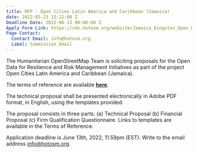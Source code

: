 ```yaml
---
title: RFP - Open Cities Latin America and Caribbean (Jamaica)
date: 2022-05-23 15:22:00 Z
Deadline Date: 2022-06-13 00:00:00 Z
Apply Form Link: https://cdn.hotosm.org/website/Jamaica_Kingston_Open_Cities_LAC_Local_Implementation_TOR.pdf
Page Contact:
  Contact Email: info@hotosm.org
  Label: Submission Email
---
```


The Humanitarian OpenStreetMap Team is soliciting proposals for the Open Data for Resilience and Risk Management Initiatives as part of the project Open Cities Latin America and Caribbean (Jamaica).

The terms of reference are available [**here**](https://cdn.hotosm.org/website/Jamaica_Kingston_Open_Cities_LAC_Local_Implementation_TOR.pdf).

The technical proposal shall be presented electronically in Adobe PDF format, in English, using the templates provided.

The proposal consists in three parts: (a) Technical Proposal (b) Financial Proposal (c) Firm Qualification Questionnaire. Links to templates are available in the Terms of Reference.

Application deadline is June 13th, 2022, 11.59pm (EST). Write to the email address [info@hotosm.org](info@hotosm.org).


